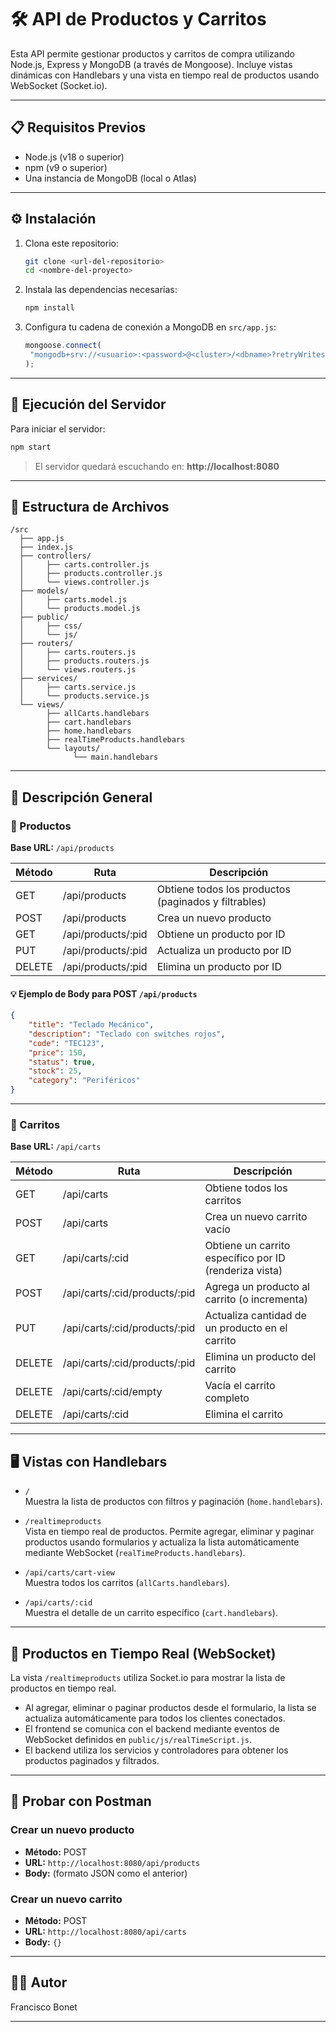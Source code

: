 # 🛠️ API de Productos y Carritos

Esta API permite gestionar productos y carritos de compra utilizando Node.js, Express y MongoDB (a través de Mongoose). Incluye vistas dinámicas con Handlebars y una vista en tiempo real de productos usando WebSocket (Socket.io).

---

## 📋 Requisitos Previos

- Node.js (v18 o superior)
- npm (v9 o superior)
- Una instancia de MongoDB (local o Atlas)

---

## ⚙️ Instalación

1. Clona este repositorio:

   ```bash
   git clone <url-del-repositorio>
   cd <nombre-del-proyecto>
   ```

2. Instala las dependencias necesarias:

   ```bash
   npm install
   ```

3. Configura tu cadena de conexión a MongoDB en `src/app.js`:

   ```js
   mongoose.connect(
   	"mongodb+srv://<usuario>:<password>@<cluster>/<dbname>?retryWrites=true&w=majority"
   );
   ```

---

## 🚀 Ejecución del Servidor

Para iniciar el servidor:

```bash
npm start
```

> El servidor quedará escuchando en:
> **http://localhost:8080**

---

## 🧾 Estructura de Archivos

```
/src
  ├── app.js
  ├── index.js
  ├── controllers/
  │     ├── carts.controller.js
  │     ├── products.controller.js
  │     └── views.controller.js
  ├── models/
  │     ├── carts.model.js
  │     └── products.model.js
  ├── public/
  │     ├── css/
  │     └── js/
  ├── routers/
  │     ├── carts.routers.js
  │     ├── products.routers.js
  │     └── views.routers.js
  ├── services/
  │     ├── carts.service.js
  │     └── products.service.js
  └── views/
        ├── allCarts.handlebars
        ├── cart.handlebars
        ├── home.handlebars
        ├── realTimeProducts.handlebars
        └── layouts/
              └── main.handlebars
```

---

## 🧠 Descripción General

### 📁 Productos

**Base URL:** `/api/products`

| Método | Ruta               | Descripción                                          |
| ------ | ------------------ | ---------------------------------------------------- |
| GET    | /api/products      | Obtiene todos los productos (paginados y filtrables) |
| POST   | /api/products      | Crea un nuevo producto                               |
| GET    | /api/products/:pid | Obtiene un producto por ID                           |
| PUT    | /api/products/:pid | Actualiza un producto por ID                         |
| DELETE | /api/products/:pid | Elimina un producto por ID                           |

#### 💡 Ejemplo de Body para POST `/api/products`

```json
{
	"title": "Teclado Mecánico",
	"description": "Teclado con switches rojos",
	"code": "TEC123",
	"price": 150,
	"status": true,
	"stock": 25,
	"category": "Periféricos"
}
```

---

### 🛒 Carritos

**Base URL:** `/api/carts`

| Método | Ruta                          | Descripción                                            |
| ------ | ----------------------------- | ------------------------------------------------------ |
| GET    | /api/carts                    | Obtiene todos los carritos                             |
| POST   | /api/carts                    | Crea un nuevo carrito vacío                            |
| GET    | /api/carts/:cid               | Obtiene un carrito específico por ID (renderiza vista) |
| POST   | /api/carts/:cid/products/:pid | Agrega un producto al carrito (o incrementa)           |
| PUT    | /api/carts/:cid/products/:pid | Actualiza cantidad de un producto en el carrito        |
| DELETE | /api/carts/:cid/products/:pid | Elimina un producto del carrito                        |
| DELETE | /api/carts/:cid/empty         | Vacía el carrito completo                              |
| DELETE | /api/carts/:cid               | Elimina el carrito                                     |

---

## 🖥️ Vistas con Handlebars

- `/`  
  Muestra la lista de productos con filtros y paginación (`home.handlebars`).

- `/realtimeproducts`  
  Vista en tiempo real de productos. Permite agregar, eliminar y paginar productos usando formularios y actualiza la lista automáticamente mediante WebSocket (`realTimeProducts.handlebars`).

- `/api/carts/cart-view`  
  Muestra todos los carritos (`allCarts.handlebars`).

- `/api/carts/:cid`  
  Muestra el detalle de un carrito específico (`cart.handlebars`).

---

## 🔄 Productos en Tiempo Real (WebSocket)

La vista `/realtimeproducts` utiliza Socket.io para mostrar la lista de productos en tiempo real.

- Al agregar, eliminar o paginar productos desde el formulario, la lista se actualiza automáticamente para todos los clientes conectados.
- El frontend se comunica con el backend mediante eventos de WebSocket definidos en `public/js/realTimeScript.js`.
- El backend utiliza los servicios y controladores para obtener los productos paginados y filtrados.

---

## 🧪 Probar con Postman

### Crear un nuevo producto

- **Método:** POST
- **URL:** `http://localhost:8080/api/products`
- **Body:** (formato JSON como el anterior)

### Crear un nuevo carrito

- **Método:** POST
- **URL:** `http://localhost:8080/api/carts`
- **Body:** `{}`

---

## 👨‍💻 Autor

Francisco Bonet

---
